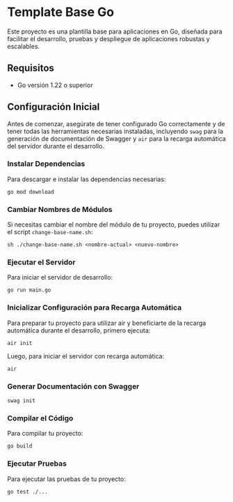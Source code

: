 # Template Base Go

Este proyecto es una plantilla base para aplicaciones en Go, diseñada para facilitar el desarrollo, pruebas y despliegue de aplicaciones robustas y escalables.

## Requisitos

- Go versión 1.22 o superior

## Configuración Inicial

Antes de comenzar, asegúrate de tener configurado Go correctamente y de tener todas las herramientas necesarias instaladas, incluyendo `swag` para la generación de documentación de Swagger y `air` para la recarga automática del servidor durante el desarrollo.

### Instalar Dependencias
Para descargar e instalar las dependencias necesarias:

`go mod download`

### Cambiar Nombres de Módulos

Si necesitas cambiar el nombre del módulo de tu proyecto, puedes utilizar el script `change-base-name.sh`:

`sh ./change-base-name.sh <nombre-actual> <nuevo-nombre>`

### Ejecutar el Servidor
Para iniciar el servidor de desarrollo:

`go run main.go`

### Inicializar Configuración para Recarga Automática
Para preparar tu proyecto para utilizar air y beneficiarte de la recarga automática durante el desarrollo, primero ejecuta:

`air init`

Luego, para iniciar el servidor con recarga automática:

`air`

### Generar Documentación con Swagger

`swag init`

### Compilar el Código
Para compilar tu proyecto:

`go build`

### Ejecutar Pruebas
Para ejecutar las pruebas de tu proyecto:

`go test ./...`
